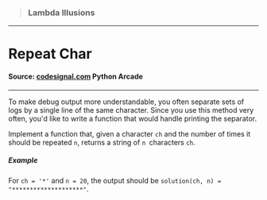 > ### Lambda Illusions

---

# Repeat Char

#### Source: [codesignal.com](https://codesignal.com/) Python Arcade

---

To make debug output more understandable, you often separate sets of logs by a single line of the same character. Since you use this method very often, you'd like to write a function that would handle printing the separator.

Implement a function that, given a character `ch` and the number of times it should be repeated `n`, returns a string of `n `characters `ch`.

##### Example

For `ch = '*'` and `n = 20`, the output should be
`solution(ch, n) = "********************"`.
